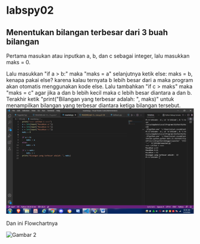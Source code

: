 # labspy02
## Menentukan bilangan terbesar dari 3 buah bilangan
Pertama masukan atau inputkan a, b, dan c sebagai integer, lalu masukkan maks = 0.<p>
Lalu masukkan "if a > b:" maka "maks = a" selanjutnya ketik else: maks = b, kenapa pakai else? karena kalau ternyata b lebih besar dari a maka program akan otomatis menggunakan kode else. Lalu tambahkan "if c > maks" maka "maks = c" agar jika a dan b lebih kecil maka c lebih besar diantara a dan b. Terakhir ketik "print("Bilangan yang terbesar adalah: ", maks)" untuk menampilkan bilangan yang terbesar diantara ketiga bilangan tersebut.
![Gambar 1](ss/ss1.png)<p>
Dan ini Flowchartnya<p>
![Gambar 2](ss/ss2.png)